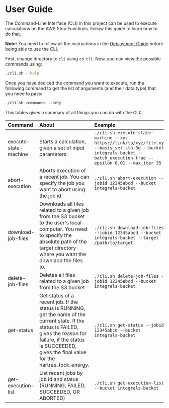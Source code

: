 # User Guide

The Command-Line Interface (CLI) in this project can be used to execute calculations on the AWS Step Functions. Follow this guide to learn how to do that.

**Note:** You need to follow all the instructions in the [Deployment Guide](./deployment.md) before being able to use the CLI.

First, change directory to `cli` using `cd cli`. Now, you can view the possible commands using:

```bash
./cli.sh --help
```

Once you have deciced the command you want to execute, run the following command to get the list of arguments (and their data type) that you need to pass:

```bash
./cli.sh <command> --help
```

This tables gives a summary of all things you can do with the CLI:

|   Command    |        About         |          Example           |
|   :----     |        :----        |          :----         |
| execute-state-machine | Starts a calculation, given a set of input parameters | `./cli.sh execute-state-machine --xyz https://link/to/xyz/file.xyz --basis_set sto-3g --bucket integrals-bucket --batch_execution true --epsilon 0.01 --max_iter 35` |
|  abort-execution | Aborts execution of a recent job. You can specify the job you want to abort using the job id. | `./cli.sh abort-execution --jobid 12345abcd --bucket integrals-bucket` |
| download-job-files | Downloads all files related to a given job from the S3 bucket to the user's local computer. You need to specify the absolute path of the target directory where you want the downlaod the files to. | `./cli.sh download-job-files --jobid 12345abcd --bucket integrals-bucket --target /path/to/target` |
| delete-job-files | Deletes all files related to a given job from the S3 bucket | `./cli.sh delete-job-files --jobid 12345abcd --bucket integrals-bucket` |
| get-status | Get status of a recent job. If the status is RUNNING, get the name of the current state. If the status is FAILED, gives the reason for failure, if the status is SUCCEEDED, gives the final value for the hartree_fock_energy. | `./cli.sh get-status --jobid 12345abcd --bucket integrals-bucket` |
| get-execution-list | List recent jobs by job id and status (RUNNING, FAILED, SUCCEEDED, OR ABORTED) | `./cli.sh get-execution-list --bucket integrals-bucket` |


